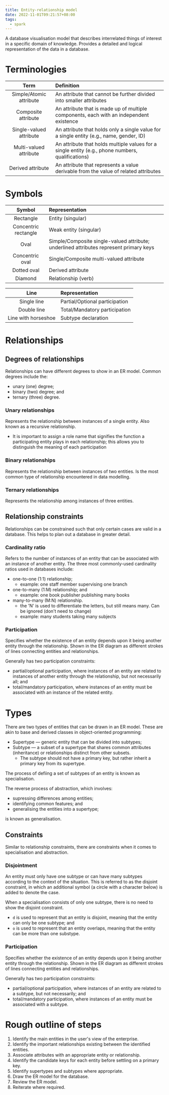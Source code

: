 ```yaml
---
title: Entity-relationship model
date: 2022-11-01T09:21:57+08:00
tags:
  - spark
---
```


A database visualisation model that describes interrelated things of interest in a specific domain of knowledge. Provides a detailed and logical representation of the data in a database.

# Terminologies

| Term | Definition |
|:-:|:-|
| Simple/Atomic attribute | An attribute that cannot be further divided into smaller attributes |
| Composite attribute | An attribute that is made up of multiple components, each with an independent existence |
| Single-valued attribute | An attribute that holds only a single value for a single entity (e.g., name, gender, ID) |
| Multi-valued attribute | An attribute that holds multiple values for a single entity (e.g., phone numbers, qualifications) |
| Derived attribute | An attribute that represents a value derivable from the value of related attributes | 

# Symbols

| Symbol | Representation |
|:-:|:-|
| Rectangle | Entity (singular) |
| Concentric rectangle | Weak entity (singular) |
| Oval | Simple/Composite single-valued attribute; underlined attributes represent primary keys |
| Concentric oval | Single/Composite multi-valued attribute |
| Dotted oval | Derived attribute |
| Diamond | Relationship (verb) |

| Line | Representation |
|:-:|:-|
| Single line | Partial/Optional participation |
| Double line | Total/Mandatory participation |
| Line with horseshoe | Subtype declaration |

# Relationships

## Degrees of relationships
Relationships can have different degrees to show in an ER model. Common degrees include the:
- unary (one) degree;
- binary (two) degree; and
- ternary (three) degree.

### Unary relationships
Represents the relationship between instances of a single entity. Also known as a recursive relationship.

- It is important to assign a role name that signifies the function a participating entity plays in each relationship; this allows you to distinguish the meaning of each participation

### Binary relationships
Represents the relationship between instances of two entities. Is the most common type of relationship encountered in data modelling.

### Ternary relationships
Represents the relationship among instances of three entities.

## Relationship constraints
Relationships can be constrained such that only certain cases are valid in a database. This helps to plan out a database in greater detail.

### Cardinality ratio
Refers to the number of instances of an entity that can be associated with an instance of another entity. The three most commonly-used cardinality ratios used in databases include:
- one-to-one (1:1) relationship;
	- example: one staff member supervising one branch
- one-to-many (1:M) relationship; and
	- example: one book publisher publishing many books
- many-to-many (M:N) relationship.
	- the 'N' is used to differentiate the letters, but still means many. Can be ignored (don't need to change)
	- example: many students taking many subjects

### Participation
Specifies whether the existence of an entity depends upon it being another entity through the relationship. Shown in the ER diagram as different strokes of lines connecting entities and relationships.

Generally has two participation constraints:
- partial/optional participation, where instances of an entity are related to instances of another entity through the relationship, but not necessarily all; and
- total/mandatory participation, where instances of an entity must be associated with an instance of the related entity.

# Types

There are two types of entities that can be drawn in an ER model. These are akin to base and derived classes in object-oriented programming:
- Supertype — generic entity that can be divided into subtypes;
- Subtype — a subset of a supertype that shares common attributes (inheritance) or relationships distinct from other subsets.
	- The subtype should not have a primary key, but rather inherit a primary key from its supertype.

The process of defiing a set of subtypes of an entity is known as specialisation. 

The reverse process of abstraction, which involves:
- supressing differences among entities;
- identifying common features; and
- generalising the entities into a supertype;

is known as generalisation.

## Constraints
Similar to relationship constraints, there are constraints when it comes to specialisation and abstraction.

### Disjointment
An entity must only have one subtype or can have many subtypes according to the context of the situation. This is referred to as the disjoint constraint, in which an additional symbol (a circle with a character below) is added to denote the case.

When a specialisation consists of only one subtype, there is no need to show the disjoint constraint.

- `d` is used to represent that an entity is disjoint, meaning that the entity can only be one subtype; and
- `o` is used to represent that an entity overlaps, meaning that the entity can be more than one substype.

### Participation
Specifies whether the existence of an entity depends upon it being another entity through the relationship. Shown in the ER diagram as different strokes of lines connecting entities and relationships.

Generally has two participation constraints:
- partial/optional participation, where instances of an entity are related to a subtype, but not necessarily; and
- total/mandatory participation, where instances of an entity must be associated with a subtype.

# Rough outline of steps

1. Identify the main entities in the user's view of the enterprise.
2. Identify the important relationships existing between the identified entities.
3. Associate attributes with an appropriate entity or relationship.
4. Identify the candidate keys for each entity before settling on a primary key.
5. Identify supertypes and subtypes where appropriate.
6. Draw the ER model for the database.
7. Review the ER model.
8. Reiterate where required.